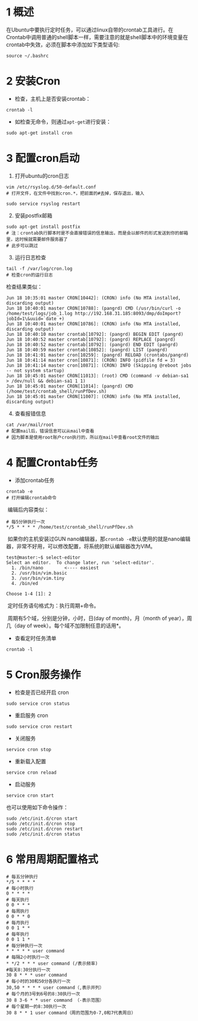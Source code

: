 # 1 概述

在Ubuntu中要执行定时任务，可以通过linux自带的crontab工具进行。在Crontab中调用普通的shell脚本一样，需要注意的就是shell脚本中的环境变量在crontab中失效，必须在脚本中添加如下类型语句:

```shell
source ~/.bashrc
```



# 2 安装Cron

* 检查，主机上是否安装crontab：

```shell
crontab -l
```

* 如检查无命令，则通过`apt-get`进行安装：

```shell
sudo apt-get install cron
```



#  3 配置cron启动

1. 打开ubuntu的cron日志

```shell
vim /etc/rsyslog.d/50-default.conf
# 打开文件，在文件中找到cron.*，把前面的#去掉，保存退出，输入

sudo service rsyslog restart
```

2. 安装postfix邮箱

```shell
sudo apt-get install postfix
# 注：crontab执行脚本时是不会直接错误的信息输出，而是会以邮件的形式发送到你的邮箱里，这时候就需要邮件服务器了
# 此步可以跳过
```

3. 运行日志检查

```shell
tail -f /var/log/cron.log
# 检查cron的运行日志
```

检查结果类似：

```shell
Jun 18 10:35:01 master CRON[10442]: (CRON) info (No MTA installed, discarding output)
Jun 18 10:40:01 master CRON[10788]: (pangrd) CMD (/usr/bin/curl -o /home/test/logs/job_1.log http://192.168.31.185:8093/dmp/doImport?jobId=1\&uuid=`date +)
Jun 18 10:40:01 master CRON[10786]: (CRON) info (No MTA installed, discarding output)
Jun 18 10:40:10 master crontab[10792]: (pangrd) BEGIN EDIT (pangrd)
Jun 18 10:40:52 master crontab[10792]: (pangrd) REPLACE (pangrd)
Jun 18 10:40:52 master crontab[10792]: (pangrd) END EDIT (pangrd)
Jun 18 10:40:59 master crontab[10852]: (pangrd) LIST (pangrd)
Jun 18 10:41:01 master cron[10259]: (pangrd) RELOAD (crontabs/pangrd)
Jun 18 10:41:14 master cron[10871]: (CRON) INFO (pidfile fd = 3)
Jun 18 10:41:14 master cron[10871]: (CRON) INFO (Skipping @reboot jobs -- not system startup)
Jun 18 10:45:01 master CRON[11013]: (root) CMD (command -v debian-sa1 > /dev/null && debian-sa1 1 1)
Jun 18 10:45:01 master CRON[11014]: (pangrd) CMD (/home/test/crontab_shell/runPfDev.sh)
Jun 18 10:45:01 master CRON[11007]: (CRON) info (No MTA installed, discarding output)

```

4. 查看报错信息

```shell
cat /var/mail/root
# 配置mail后，错误信息可以从mail中查看
# 因为脚本是使用root账户cron执行的，所以在mail中查看root文件的输出
```

# 4 配置Crontab任务

* 添加crontab任务

```shell
crontab -e
# 打开编辑crontab命令
```

​		编辑后内容类似：

```shell
# 每5分钟执行一次
*/5 * * * * /home/test/crontab_shell/runPfDev.sh
```

​		如果你的主机安装过GUN nano编辑器，那`crontab -e`默认使用的就是nano编辑器，非常不好用，可以修改配置，将系统的默认编辑器改为VIM。

```shell
test@master:~$ select-editor
Select an editor.  To change later, run 'select-editor'.
  1. /bin/nano        <---- easiest
  2. /usr/bin/vim.basic
  3. /usr/bin/vim.tiny
  4. /bin/ed
  
Choose 1-4 [1]: 2

```

​		定时任务语句格式为：执行周期+命令。

​		周期有5个域，分别是分钟，小时，日(day of month)，月（month of year），周几（day of week）。每个域不加限制任意的话用*。



*  查看定时任务清单

```shell
crontab -l
```



# 5 Cron服务操作

* 检查是否已经开启 cron

```shell
sudo service cron status
```

* 重启服务 cron

```shell
sudo service cron restart
```

* 关闭服务

```shell
service cron stop
```

* 重新载入配置

```shell
service cron reload
```

* 启动服务

```shell
service cron start
```

也可以使用如下命令操作：

```shell
sudo /etc/init.d/cron start
sudo /etc/init.d/cron stop
sudo /etc/init.d/cron restart
sudo /etc/init.d/cron status
```



# 6 常用周期配置格式

```shell
# 每五分钟执行 
*/5 * * * *
# 每小时执行    
0 * * * *
# 每天执行        
0 0 * * *
# 每周执行       
0 0 * * 0
# 每月执行        
0 0 1 * *
# 每年执行       
0 0 1 1 *
# 每分钟执行一次  
* * * * * user command
# 每隔2小时执行一次
* */2 * * * user command (/表示频率)
#每天8:30分执行一次
30 8 * * * user command
# 每小时的30和50分各执行一次   
30,50 * * * * user command（,表示并列）
# 每个月的3号到6号的8:30执行一次  
30 8 3-6 * * user command （-表示范围）
# 每个星期一的8:30执行一次  
30 8 * * 1 user command（周的范围为0-7,0和7代表周日）
```

